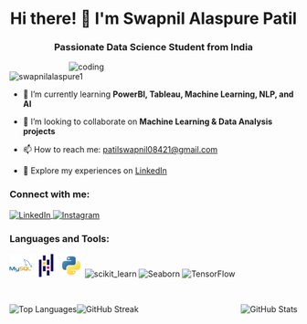 <h1 align="center">Hi there! 👋 I'm Swapnil Alaspure Patil</h1>
<h3 align="center">Passionate Data Science Student from India</h3>

<img align="right" alt="coding" width="400" src="https://github.com/swapnilalaspure1/swapnilalaspure1/assets/134439246/6b0713e6-3d0f-4ae9-ba7d-43d856a88bb8">

<p align="left"> <img src="https://komarev.com/ghpvc/?username=swapnilalaspure1&label=Profile%20views&color=0e75b6&style=flat" alt="swapnilalaspure1" /> </p>


- 🌱 I’m currently learning **PowerBI, Tableau, Machine Learning, NLP, and AI**

- 👯 I’m looking to collaborate on **Machine Learning & Data Analysis projects**

- 📫 How to reach me: [patilswapnil08421@gmail.com](mailto:patilswapnil08421@gmail.com)

- 📄 Explore my experiences on [LinkedIn](https://www.linkedin.com/in/swapnil-alaspure007)

<h3 align="left">Connect with me:</h3>
<p align="left">
  <a href="https://www.linkedin.com/in/swapnil-alaspure007/" target="blank">
    <img align="center" src="https://raw.githubusercontent.com/rahuldkjain/github-profile-readme-generator/master/src/images/icons/Social/linked-in-alt.svg" alt="LinkedIn" height="30" width="40" />
  </a>
  <a href="https://www.instagram.com/_t_arthur/" target="blank">
    <img align="center" src="https://raw.githubusercontent.com/rahuldkjain/github-profile-readme-generator/master/src/images/icons/Social/instagram.svg" alt="Instagram" height="30" width="40" />
  </a>
</p>

<h3 align="left">Languages and Tools:</h3>
<p align="left">
  <img src="https://raw.githubusercontent.com/devicons/devicon/master/icons/mysql/mysql-original-wordmark.svg" alt="MySQL" width="40" height="40"/>
  <img src="https://raw.githubusercontent.com/devicons/devicon/2ae2a900d2f041da66e950e4d48052658d850630/icons/pandas/pandas-original.svg" alt="Pandas" width="40" height="40"/>
  <img src="https://raw.githubusercontent.com/devicons/devicon/master/icons/python/python-original.svg" alt="Python" width="40" height="40"/>
  <img src="https://upload.wikimedia.org/wikipedia/commons/0/05/Scikit_learn_logo_small.svg" alt="scikit_learn" width="40" height="40"/>
  <img src="https://seaborn.pydata.org/_images/logo-mark-lightbg.svg" alt="Seaborn" width="40" height="40"/>
  <img src="https://www.vectorlogo.zone/logos/tensorflow/tensorflow-icon.svg" alt="TensorFlow" width="40" height="40"/>
</p>

<br>

<p align="left">
  <img align="left" src="https://github-readme-stats.vercel.app/api/top-langs?username=swapnilalaspure1&show_icons=true&locale=en&layout=compact" alt="Top Languages" />
  <img align="right" src="https://github-readme-stats.vercel.app/api?username=swapnilalaspure1&show_icons=true&locale=en" alt="GitHub Stats" />
</p>

<p align="left">
  <img src="https://github-readme-streak-stats.herokuapp.com/?user=swapnilalaspure1" alt="GitHub Streak" />
</p>
